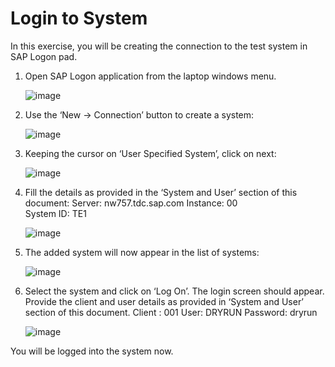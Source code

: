 # Login to System
In this exercise, you will be creating the connection to the test system in SAP Logon pad. 

1.	Open SAP Logon application from the laptop windows menu.
   
     ![image](https://github.com/SAP-samples/teched2023-DT261/assets/144778626/662f0c07-8f4e-4e71-a41e-799dfabd4c36)


2.	Use the ‘New -> Connection’ button to create a system:
   
     ![image](https://github.com/SAP-samples/teched2023-DT261/assets/144778626/e3d84316-1af5-47d2-8ebf-4d0b91ee1da5)
               

3.	Keeping the cursor on ‘User Specified System’, click on next:
   
    ![image](https://github.com/SAP-samples/teched2023-DT261/assets/144778626/e330763d-ee8c-443e-a479-7af5e068afbf)

 

4.	Fill the details as provided in the ‘System and User’ section of this document:
    Server: nw757.tdc.sap.com
    Instance: 00	
    System ID: TE1

    ![image](https://github.com/SAP-samples/teched2023-DT261/assets/144778626/46cbfa28-2786-4947-b266-5d24cac298f3)

 

5.	The added system will now appear in the list of systems:
   
    ![image](https://github.com/SAP-samples/teched2023-DT261/assets/144778626/5cece1d1-7b7b-43e5-8992-9cf7867cb966)

 

6.	Select the system and click on ‘Log On’. The login screen should appear. Provide the client and user details as provided in ‘System and User’ section of this document.
    Client : 001
    User: DRYRUN
    Password: dryrun

    ![image](https://github.com/SAP-samples/teched2023-DT261/assets/144778626/3a6381fc-8874-419c-9a9b-a98717571af5)

 
You will be logged into the system now.
